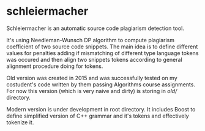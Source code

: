 # schleiermacher
Schleiermacher is an automatic source code plagiarism detection tool.

It's using Needleman-Wunsch DP algorithm to compute plagiarism
coefficient of two source code snippets. The main idea is to define
different values for penalties adding if mismatching of different type
language tokens was occured and then align two snippets tokens
according to general alignment procedure doing for tokens.

Old version was created in 2015 and was successfully tested on my
costudent's code written by them passing Algorithms course assignments.
For now this version (which is very naive and dirty) is storing in
*old/*
directory.

Modern version is under development in root directory. It includes Boost
to define simplified version of C++ grammar and it's tokens
and effectively tokenize it.
